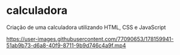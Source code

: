 # calculadora
Criação de uma calculadora utilizando HTML, CSS e JavaScript



https://user-images.githubusercontent.com/77090653/178159941-51ab9b73-d6a8-40f9-8711-9b9d746c4a9f.mp4

